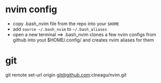 # nvim config
 - copy .bash_nvim file from the repo into your ```$HOME```
 - add ```source ~/.bash_nvim``` to ```~/.bash_aliases```
 - open a new terminal ==> .bash_nvim clones a few nvim configs from github into yout $HOME/.config/ and creates nvim aliases for them
 
# git
git remote set-url origin git@github.com:clneagu/nvim.git

